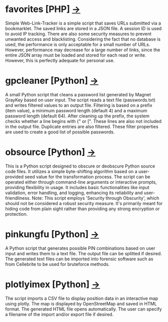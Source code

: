 # favorites [PHP] [&#8594;](favorites)
Simple Web-Link-Tracker is a simple script that saves URLs submitted via a bookmarklet. The saved links are stored in a JSON file. A session ID is used to avoid IP tracking. There are also some security measures to prevent unwanted access and blacklisting. Considering the fact that no database is used, the performance is only acceptable for a small number of URLs. However, performance may decrease for a large number of links, since the entire JSON array must be loaded and stored for each read or write. However, this is perfectly adequate for personal use.

# gpcleaner [Python] [&#8594;](gpcleaner)
A small Python script that cleans a password list generated by Magnet GrayKey based on user input. The script reads a text file (passwords.txt) and writes filtered values to an output file. Filtering is based on a prefix (item value), a minimum password length (default 4) and a maximum password length (default 64). After cleaning up the prefix, the system checks whether a line begins with {" or [". These lines are also not included in the output file. Duplicate entries are also filtered. These filter properties are used to create a good list of possible passwords.

# obsource [Python] [&#8594;](obsource)
This is a Python script designed to obscure or deobscure Python source code files. It utilizes a simple byte-shifting algorithm based on a user-provided seed value for the transformation process. The script can be operated either through command-line arguments or interactive prompts, providing flexibility in usage. It includes basic functionalities like input validation, error handling, and logging, enhancing its reliability and user-friendliness. Note: This script employs 'Security through Obscurity', which should not be considered a robust security measure. It's primarily meant for hiding code from plain sight rather than providing any strong encryption or protection.

# pinkungfu [Python] [&#8594;](pinkungfu)
A Python script that generates possible PIN combinations based on user input and writes them to a text file. The output file can be splitted if desired. The generated text files can be imported into forensic software such as from Cellebrite to be used for bruteforce methods.

# plotlyimex [Python] [&#8594;](plotlyimex)
The script imports a CSV file to display position data in an interactive map using plotly. The map is displayed by OpenStreetMap and saved in HTML format. The generated HTML file opens automatically. The user can specify a filename of the import and/or export file if desired.
